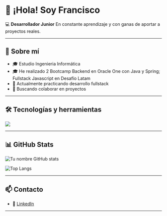 # 👋 ¡Hola! Soy Francisco  

💻 **Desarrollador Junior**
En constante aprendizaje y con ganas de aportar a proyectos reales.  

---

## 🚀 Sobre mí  
- 🎓 Estudio Ingenieria Informática  
- 🎓 He realizado 2 Bootcamp Backend en Oracle One con Java y Spring; Fullstack Javascript en Desafío Latam  
- 🌱 Actualmente practicando desarrollo fullstack 
- 🤝 Buscando colaborar en proyectos

---

## 🛠️ Tecnologías y herramientas
<p>
  <img src="https://skillicons.dev/icons?i=js,ts,java,spring,react,nodejs,express,bootstrap,tailwind,html,css,git,github,mysql,postgres" />
</p>

---

## 📊 GitHub Stats
![Tu nombre GitHub stats](https://github-readme-stats.vercel.app/api?username=framirezj&show_icons=true&theme=tokyonight)

![Top Langs](https://github-readme-stats.vercel.app/api/top-langs/?username=framirezj&layout=compact&theme=tokyonight)

---

## 📫 Contacto 
- 💼 [LinkedIn](https://www.linkedin.com/in/framirezj2916)

---


